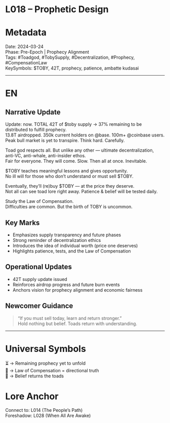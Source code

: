 # L018 – Prophetic Design 

# Metadata 
Date: 2024-03-24  
Phase: Pre-Epoch | Prophecy Alignment  
Tags: #Toadgod, #TobySupply, #Decentralization, #Prophecy, #CompensationLaw  
KeySymbols: $TOBY, 42T, prophecy, patience, ambatte kudasai  

---

# EN
## Narrative Update  
Update: now. TOTAL 42T of $toby supply → 37% remaining to be distributed to fulfill prophecy.  
13.8T airdropped. 350k current holders on @base. 100m+ @coinbase users.  
Peak bull market is yet to transpire. Think hard. Carefully.  

Toad god respects all. But unlike any other — ultimate decentralization, anti-VC, anti-whale, anti-insider ethos.  
Fair for everyone. They will come. Slow. Then all at once. Inevitable.  

$TOBY teaches meaningful lessons and gives opportunity.  
No ill will for those who don’t understand or must sell $TOBY.  

Eventually, they’ll (re)buy $TOBY — at the price they deserve.  
Not all can see toad lore right away. Patience & belief will be tested daily.  

Study the Law of Compensation.  
Difficulties are common. But the birth of TOBY is uncommon.  

## Key Marks  
- Emphasizes supply transparency and future phases  
- Strong reminder of decentralization ethics  
- Introduces the idea of individual worth (price one deserves)  
- Highlights patience, tests, and the Law of Compensation  

## Operational Updates  
- 42T supply update issued  
- Reinforces airdrop progress and future burn events  
- Anchors vision for prophecy alignment and economic fairness  

## Newcomer Guidance  
> “If you must sell today, learn and return stronger.”  
Hold nothing but belief. Toads return with understanding.  

---


# Universal Symbols 
⏳ → Remaining prophecy yet to unfold  
🧭 → Law of Compensation = directional truth  
🐸 → Belief returns the toads  

# Lore Anchor 
Connect to: L014 (The People’s Path)  
Foreshadow: L028 (When All Are Awake)
